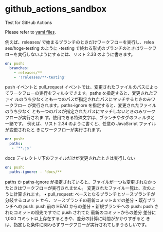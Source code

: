 # github_actions_sandbox
Test for GitHub Actions

Please refer to [yaml files](https://github.com/DharmaDoll/github_actions_sandbox/tree/main/.github/workflows).




例えば、releases/ で始まるブランチのときだけワークフローを実行し、relea ses/hoge-testing のように -testing で終わる形式のブランチのときはワークフ ローを実行しないようにするには、リスト 2.33 のように書きます。

```yaml
on: push:
  branches:
    - releases/**
    - '!releases/**-testing'
```

push イベントと pull_request イベントでは、変更されたファイルのパスによっ てワークフローの実行をフィルタできます。paths を指定すると、変更されたファイ ルのうち少なくとも一つのパスが指定されたパスにマッチするときのみワークフロー が実行されます。paths-ignore を指定すると、変更されたファイルのうち少なく とも一つのパスが指定されたパスにマッチしないときのみワークフローが実行されま す。使用できる特殊文字は、ブランチやタグのフィルタと一緒です。
例えば、リスト 2.34 のように書くと、任意の JavaScript ファイルが変更されたと きにワークフローが実行されます。

```yaml
on: push:
  paths:
   - '**.js'
```
docs ディレクトリ下のファイルだけが変更されたときは実行しない

```yaml
on: push:
  paths-ignore: - 'docs/**
```

paths か paths-ignore が指定されていると、ファイルが一つも変更されなかっ たときはワークフローが実行されません。
 変更されたファイル一覧は、次のように計算されます。
• pull_request: ベースとなるブランチとソースブランチが分岐するコミット から、ソースブランチの最新コミットまでの差分
• 既存ブランチへの push: push 前の HEAD からの差分
• 新規ブランチへの push: push されたコミットの祖先ですでに push されてた
   最新のコミットからの差分
差分に 1,000 コミット以上存在するときや、差分の計算に時間がかかりすぎると きは、指定した条件に関わらずワークフローが実行されてしまうらしいです。
